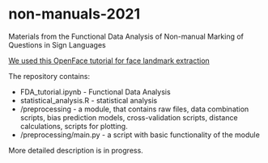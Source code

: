 # non-manuals-2021
Materials from the Functional Data Analysis of Non-manual Marking of Questions in Sign Languages

[We used this OpenFace tutorial for face landmark extraction](https://colab.research.google.com/gist/jcheong0428/c16146b386ea60fab888b56e8e5ee747/openface_shared.ipynb)

The repository contains:
*  FDA_tutorial.ipynb - Functional Data Analysis
*  statistical_analysis.R - statistical analysis
*  /preprocessing - a module, that contains raw files, data combination scripts, bias prediction models, cross-validation scripts, distance calculations, scripts for plotting.
  *  /preprocessing/main.py - a script with basic functionality of the module

More detailed description is in progress.
